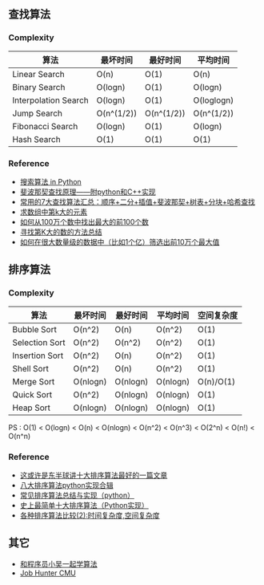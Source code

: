 ## 查找算法
### Complexity
| 算法 | 最坏时间 | 最好时间 | 平均时间 |
| --- | --- | --- | --- |
| Linear Search | O(n) | O(1) | O(n) |
| Binary Search | O(logn) | O(1) | O(logn) |
| Interpolation Search | O(logn) | O(1) | O(loglogn) |
| Jump Search | O(n^(1/2)) | O(n^(1/2)) | O(n^(1/2)) |
| Fibonacci Search | O(logn) | O(1) | O(logn) |
| Hash Search | O(1) | O(1) | O(1) |

### Reference
- [搜索算法 in Python](https://zhuanlan.zhihu.com/p/60141947)
- [斐波那契查找原理——附python和C++实现](https://zhuanlan.zhihu.com/p/106883697)
- [常用的7大查找算法汇总：顺序+二分+插值+斐波那契+树表+分块+哈希查找](http://www.suanfajun.com/7%E5%A4%A7%E6%9F%A5%E6%89%BE%E7%AE%97%E6%B3%95%E6%B1%87%E6%80%BB%EF%BC%9A%E9%A1%BA%E5%BA%8F%E4%BA%8C%E5%88%86%E6%8F%92%E5%80%BC%E6%96%90%E6%B3%A2%E9%82%A3%E5%A5%91%E6%A0%91%E8%A1%A8%E5%93%88%E5%B8%8C.html)
- [求数组中第k大的元素](https://juejin.im/post/5d3ea1755188255d87219841)
- [如何从100万个数中找出最大的前100个数](https://blog.csdn.net/cslbupt/article/details/65935577)
- [寻找第K大的数的方法总结](https://www.cnblogs.com/zhjp11/archive/2010/02/26/1674227.html)
- [如何在很大数量级的数据中（比如1个亿）筛选出前10万个最大值](https://www.zhihu.com/question/28874340)

## 排序算法
### Complexity
| 算法 | 最坏时间 | 最好时间 | 平均时间 | 空间复杂度 |
| --- | --- | --- | --- | --- |
| Bubble Sort | O(n^2) | O(n) | O(n^2) | O(1) |
| Selection Sort | O(n^2) | O(n^2) | O(n^2) | O(1) |
| Insertion Sort | O(n^2) | O(n) | O(n^2) | O(1) |
| Shell Sort | O(n^2) | O(n) | O(n^2) | O(1) |
| Merge Sort | O(nlogn) | O(nlogn) | O(nlogn) | O(n)/O(1) |
| Quick Sort | O(n^2) | O(nlogn) | O(nlogn) | O(1) |
| Heap Sort | O(nlogn) | O(nlogn) | O(nlogn) | O(1) |

PS : O(1) < O(logn) < O(n) < O(nlogn) < O(n^2) < O(n^3) < O(2^n) < O(n!) < O(n^n)

### Reference
- [这或许是东半球讲十大排序算法最好的一篇文章](https://zhuanlan.zhihu.com/p/68672733)
- [八大排序算法python实现合辑](https://zhuanlan.zhihu.com/p/25074334)
- [常见排序算法总结与实现（python）](https://blog.csdn.net/lrs1353281004/article/details/79568808)
- [史上最简单十大排序算法（Python实现）](https://blog.csdn.net/weixin_41571493/article/details/81875088)
- [各种排序算法比较(2):时间复杂度,空间复杂度](https://blog.csdn.net/weiwenhp/article/details/8622728)

## 其它
- [和程序员小吴一起学算法](https://zhuanlan.zhihu.com/c_1039097450233057280)
- [Job Hunter CMU](https://github.com/wdxtub/WDXpeak/blob/master/3.0/Interview/job_hunter_cmu.md)
